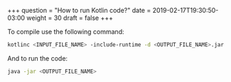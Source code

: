 +++
question = "How to run Kotlin code?"
date = 2019-02-17T19:30:50-03:00
weight = 30
draft = false
+++

To compile use the following command:

```bash
kotlinc <INPUT_FILE_NAME> -include-runtime -d <OUTPUT_FILE_NAME>.jar
```

And to run the code:

```bash
java -jar <OUTPUT_FILE_NAME>
```
